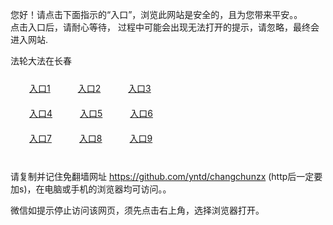 您好！请点击下面指示的“入口”，浏览此网站是安全的，且为您带来平安。。 <br/>
点击入口后，请耐心等待， 过程中可能会出现无法打开的提示，请忽略，最终会进入网站. </br>

法轮大法在长春<br/>
<div style="padding:10px"><a style="margin:20px" target="_blank" href="https://d1k0e7vakkcui4.cloudfront.net/2Qpsp?eopopr" id="ccLink1" rel="nofollow">入口1</a> <a target="_blank" style="margin:20px" href="https://d2uc2i7vqbhb6j.cloudfront.net/2Qpsp?tdlltnuf" id="ccLink2" rel="nofollow">入口2</a> <a style="margin:20px" target="_blank" href="https://d2zn89e02zf2zu.cloudfront.net/2Qpsp?nrvopulq" id="ccLink3" rel="nofollow">入口3</a></div>

<div style="padding:10px" ><a style="margin:20px" target="_blank" href="https://d1k0e7vakkcui4.cloudfront.net/2Qpsp?eopopr" id="ccLink4" rel="nofollow">入口4</a> <a style="margin:20px" href="https://d2uc2i7vqbhb6j.cloudfront.net/2Qpsp?tdlltnuf" target="_blank" id="ccLink5" rel="nofollow">入口5</a> <a style="margin:20px" href="https://d2zn89e02zf2zu.cloudfront.net/2Qpsp?nrvopulq" target="_blank" id="ccLink6" rel="nofollow">入口6</a></div>

<div style="padding:10px"><a style="margin:20px" target="_blank" href="https://d1k0e7vakkcui4.cloudfront.net/2Qpsp?eopopr" id="ccLink7" rel="nofollow">入口7</a> <a style="margin:20px" href="https://d2uc2i7vqbhb6j.cloudfront.net/2Qpsp?tdlltnuf" target="_blank" id="ccLink8" rel="nofollow">入口8</a> <a style="margin:20px" target="_blank" href="https://d2zn89e02zf2zu.cloudfront.net/2Qpsp?nrvopulq" id="ccLink9" rel="nofollow">入口9</a></div>

<br/>



请复制并记住免翻墙网址 https://github.com/yntd/changchunzx (http后一定要加s)，在电脑或手机的浏览器均可访问。。<br/>

微信如提示停止访问该网页，须先点击右上角，选择浏览器打开。

